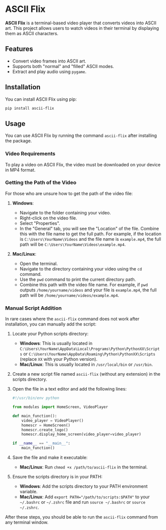 # ASCII Flix

**ASCII Flix** is a terminal-based video player that converts videos into ASCII art. This project allows users to watch videos in their terminal by displaying them as ASCII characters.

## Features

- Convert video frames into ASCII art.
- Supports both "normal" and "filled" ASCII modes.
- Extract and play audio using `pygame`.

## Installation

You can install ASCII Flix using pip:

```sh
pip install ascii-flix
```

## Usage

You can use ASCII Flix by running the command `ascii-flix` after installing the package.

### Video Requirements

To play a video on ASCII Flix, the video must be downloaded on your device in MP4 format.

### Getting the Path of the Video

For those who are unsure how to get the path of the video file:

1. **Windows**: 
   - Navigate to the folder containing your video.
   - Right-click on the video file.
   - Select "Properties".
   - In the "General" tab, you will see the "Location" of the file. Combine this with the file name to get the full path. For example, if the location is `C:\Users\YourName\Videos` and the file name is `example.mp4`, the full path will be `C:\Users\YourName\Videos\example.mp4`.

2. **Mac/Linux**:
   - Open the terminal.
   - Navigate to the directory containing your video using the `cd` command.
   - Use the `pwd` command to print the current directory path.
   - Combine this path with the video file name. For example, if `pwd` outputs `/home/yourname/videos` and your file is `example.mp4`, the full path will be `/home/yourname/videos/example.mp4`.

### Manual Script Addition

In rare cases where the `ascii-flix` command does not work after installation, you can manually add the script:

1. Locate your Python scripts directory:
   - **Windows**: This is usually located in `C:\Users\YourName\AppData\Local\Programs\Python\PythonXX\Scripts` or `C:\Users\YourName\AppData\Roaming\Python\PythonXX\Scripts` (replace `XX` with your Python version).
   - **Mac/Linux**: This is usually located in `/usr/local/bin` or `/usr/bin`.

2. Create a new script file named `ascii-flix` (without any extension) in the scripts directory.

3. Open the file in a text editor and add the following lines:

    ```python
    #!/usr/bin/env python

    from modules import HomeScreen, VideoPlayer

    def main_function():
        video_player = VideoPlayer()
        homescr = HomeScreen()
        homescr.create_logo()
        homescr.display_home_screen(video_player=video_player)

    if __name__ == "__main__":
        main_function()
    ```

4. Save the file and make it executable:
   - **Mac/Linux**: Run `chmod +x /path/to/ascii-flix` in the terminal.

5. Ensure the scripts directory is in your PATH:
   - **Windows**: Add the scripts directory to your PATH environment variable.
   - **Mac/Linux**: Add `export PATH="/path/to/scripts:$PATH"` to your `~/.bashrc` or `~/.zshrc` file and run `source ~/.bashrc` or `source ~/.zshrc`.

After these steps, you should be able to run the `ascii-flix` command from any terminal window.
